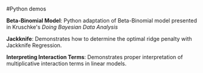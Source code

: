 #Python demos

**Beta-Binomial Model**: Python adaptation of Beta-Binomial model presented in Kruschke's *Doing Bayesian Data Analysis*

**Jackknife**: Demonstrates how to determine the optimal ridge penalty with Jackknife Regression. 

**Interpreting Interaction Terms**: Demonstrates proper interpretation of multiplicative interaction terms in linear models. 
